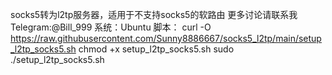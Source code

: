 socks5转为l2tp服务器，适用于不支持socks5的软路由
更多讨论请联系我Telegram:@Bill_999
系统：Ubuntu
脚本：
curl -O https://raw.githubusercontent.com/Sunny8886667/socks5_l2tp/main/setup_l2tp_socks5.sh
chmod +x setup_l2tp_socks5.sh
sudo ./setup_l2tp_socks5.sh
